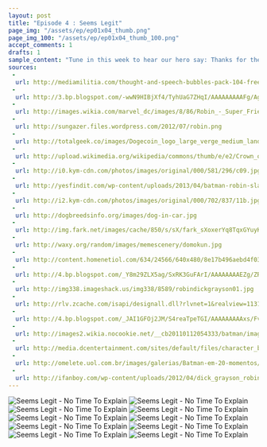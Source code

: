```yaml
---
layout: post
title: "Episode 4 : Seems Legit"
page_img: "/assets/ep/ep01x04_thumb.png"
page_img_100: "/assets/ep/ep01x04_thumb_100.png"
accept_comments: 1
drafts: 1
sample_content: "Tune in this week to hear our hero say: Thanks for the ride, creepy dog."
sources:
 - 
  url: http://mediamilitia.com/thought-and-speech-bubbles-pack-104-free-vectors-and-images/
 - 
  url: http://3.bp.blogspot.com/-wwN9HIBjXf4/TyhUaG7ZHqI/AAAAAAAAAFg/AgMtJWkTAZ8/s1600/achievement_unlocked_2-1.jpg
 - 
  url: http://images.wikia.com/marvel_dc/images/8/86/Robin_-_Super_Friends_01.jpg
 - 
  url: http://sungazer.files.wordpress.com/2012/07/robin.png
 - 
  url: http://totalgeek.co/images/Dogecoin_logo_large_verge_medium_landscape.png
 - 
  url: http://upload.wikimedia.org/wikipedia/commons/thumb/e/e2/Crown_of_Orl%C3%A9ans.svg/363px-Crown_of_Orl%C3%A9ans.svg.png
 - 
  url: http://i0.kym-cdn.com/photos/images/original/000/581/296/c09.jpg
 - 
  url: http://yesfindit.com/wp-content/uploads/2013/04/batman-robin-slap-se2y3xby.jpg
 - 
  url: http://i2.kym-cdn.com/photos/images/original/000/702/837/11b.jpg
 - 
  url: http://dogbreedsinfo.org/images/dog-in-car.jpg
 - 
  url: http://img.fark.net/images/cache/850/s/sX/fark_sXoxerYq8TqxGYuyK7C3ajTvMdQ.jpg?t=0Ak4l55CsE7qlqUfDEAPNA&f=1411358400.jpg
 - 
  url: http://waxy.org/random/images/memescenery/domokun.jpg
 - 
  url: http://content.homenetiol.com/634/24566/640x480/8e17b496aebd4f03af9f997117cecbe2.jpg
 - 
  url: http://4.bp.blogspot.com/_Y8m29ZLX5ag/SxRK3GuFArI/AAAAAAAAEZg/ZRqTUl48tP0/s1600/ROBIN+1950s+5x7.jpg
 - 
  url: http://img338.imageshack.us/img338/8589/robindickgrayson01.jpg
 - 
  url: http://rlv.zcache.com/isapi/designall.dll?rlvnet=1&realview=113158993915508071&design=035a5873-9fe4-4206-adc8-d779a93a3f06&style=basic_tshirt_light&size=a_l&max_dim=512.jpeg
 - 
  url: http://4.bp.blogspot.com/_JAI1GFOj2JM/S4reaTpeTGI/AAAAAAAAAxs/FvMw_ef8G9g/s640/Batman181-15-16.jpg
 - 
  url: http://images2.wikia.nocookie.net/__cb20110112054333/batman/images/a/a3/NealAdamsBatman.jpg
 - 
  url: http://media.dcentertainment.com/sites/default/files/character_bio-batman_576.png
 - 
  url: http://omelete.uol.com.br/images/galerias/Batman-em-20-momentos/Batman-por-Marshall-Rogers.png
 - 
  url: http://ifanboy.com/wp-content/uploads/2012/04/dick_grayson_robin_by_Benjaminjuan.jpg
---
```



<div style="margin-left: auto; margin-right: auto; width: 600px;">
	<img src="/assets/ep/ep01x04_01.png" alt="Seems Legit - No Time To Explain" />
	<img src="/assets/ep/ep01x04_02.png" alt="Seems Legit - No Time To Explain" />
	<img src="/assets/ep/ep01x04_03.png" alt="Seems Legit - No Time To Explain" />
	<img src="/assets/ep/ep01x04_04.png" alt="Seems Legit - No Time To Explain" />
	<img src="/assets/ep/ep01x04_05.png" alt="Seems Legit - No Time To Explain" />
  <img src="/assets/ep/ep01x04_06.png" alt="Seems Legit - No Time To Explain" />
  <img src="/assets/ep/ep01x04_07.png" alt="Seems Legit - No Time To Explain" />
  <img src="/assets/ep/ep01x04_08.png" alt="Seems Legit - No Time To Explain" />
  <img src="/assets/ep/ep01x04_09.png" alt="Seems Legit - No Time To Explain" />
  <img src="/assets/ep/ep01x04_10.png" alt="Seems Legit - No Time To Explain" />
</div>
